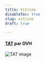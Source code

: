 ```yaml
---
title: Vitrine
disableToc: true
slug: vitrine
draft: true

---
```

#### [TAT](https://ovh.github.io/tat/overview/) par OVH
![TAT image](/images/showcase/tat.png?width=50pc)